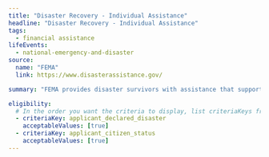 ```yaml
---
title: "Disaster Recovery - Individual Assistance"
headline: "Disaster Recovery - Individual Assistance"
tags:
  - financial assistance
lifeEvents:
  - national-emergency-and-disaster
source:
  name: "FEMA"
  link: https://www.disasterassistance.gov/

summary: "FEMA provides disaster survivors with assistance that supports your disaster recovery efforts."

eligibility:
  # In the order you want the criteria to display, list criteriaKeys from the csv here, each followed by a comma-separated list of which values indicate eligibility for that criteria. Wrap individual values in quotes if they have inner commas.
  - criteriaKey: applicant_declared_disaster
    acceptableValues: [true]
  - criteriaKey: applicant_citizen_status
    acceptableValues: [true]
---
```

